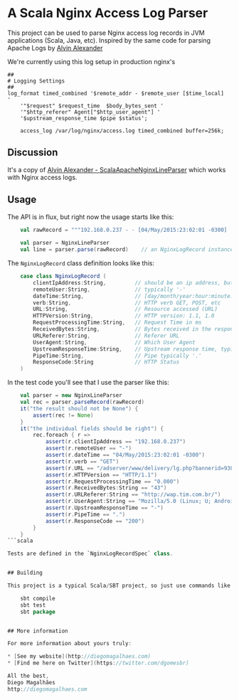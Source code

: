 # A Scala Nginx Access Log Parser

This project can be used to parse Nginx access log records in JVM applications (Scala,
Java, etc). Inspired by the same code for parsing Apache Logs by  [Alvin Alexander](https://twitter.com/alvinalexander)

We're currently using this log setup in production nginx's
```
##
# Logging Settings
##
log_format timed_combined '$remote_addr - $remote_user [$time_local]  '
    '"$request" $request_time  $body_bytes_sent '
    '"$http_referer" Agent["$http_user_agent"] '
    '$upstream_response_time $pipe $status';

    access_log /var/log/nginx/access.log timed_combined buffer=256k;
```

## Discussion

It's a copy of [Alvin Alexander - ScalaApacheNginxLineParser](https://github.com/alvinj/ScalaApacheNginxLineParser) which works with Nginx access logs. 


## Usage

The API is in flux, but right now the usage starts like this:

```scala
    val rawRecord = """192.168.0.237 - - [04/May/2015:23:02:01 -0300]  "GET /adserver/www/delivery/lg.php?bannerid=9388 HTTP/1.1" 0.000  43 "http://wap.tim.com.br/" Agent["Mozilla/5.0 (Linux; U; Android 2.2; pt-br; GT-I5500B"] - . 200""""
    
    val parser = NginxLineParser
    val line = parser.parse(rawRecord)    // an NginxLogRecord instance
```

The `NginxLogRecord` class definition looks like this:

```scala
    case class NginxLogRecord (
        clientIpAddress:String,         // should be an ip address, but may also be the hostname if hostname-lookups are enabled
        remoteUser:String,              // typically '-'
        dateTime:String,                // [day/month/year:hour:minute:second zone]
        verb:String,                    // HTTP verb GET, POST, etc
        URL:String,                     // Resource accessed (URL)
        HTTPVersion:String,             // HTTP version: 1.1, 1.0
        RequestProcessingTime:String,   // Request Time in ms
        ReceivedBytes:String,           // Bytes received in the response
        URLReferer:String,              // Referer URL
        UserAgent:String,               // Which User Agent
        UpstreamResponseTime:String,    // Upstream response time, typically '-'
        PipeTime:String,                // Pipe typically '.'
        ResponseCode:String             // HTTP Status
    )
```

In the test code you'll see that I use the parser like this:

```scala
    val parser = new NginxLineParser
    val rec = parser.parseRecord(rawRecord)
    it("the result should not be None") {
        assert(rec != None)
    }
    it("the individual fields should be right") {
        rec.foreach { r =>
            assert(r.clientIpAddress == "192.168.0.237")
            assert(r.remoteUser == "-")
            assert(r.dateTime == "04/May/2015:23:02:01 -0300")
            assert(r.verb == "GET")
            assert(r.URL == "/adserver/www/delivery/lg.php?bannerid=9388")
            assert(r.HTTPVersion == "HTTP/1.1")
            assert(r.RequestProcessingTime == "0.000")
            assert(r.ReceivedBytes:String == "43")
            assert(r.URLReferer:String == "http://wap.tim.com.br/")
            assert(r.UserAgent:String == "Mozilla/5.0 (Linux; U; Android 2.2; pt-br; GT-I5500B")
            assert(r.UpstreamResponseTime == "-")
            assert(r.PipeTime == ".")
            assert(r.ResponseCode == "200")
        }
    }
```scala

Tests are defined in the `NginxLogRecordSpec` class.


## Building

This project is a typical Scala/SBT project, so just use commands like this:

    sbt compile
    sbt test
    sbt package


## More information

For more information about yours truly:

* [See my website](http://diegomagalhaes.com)
* [Find me here on Twitter](https://twitter.com/dgomesbr)

All the best,    
Diego Magalhães
http://diegomagalhaes.com









